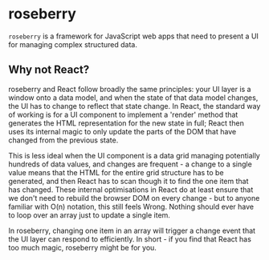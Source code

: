 # roseberry

`roseberry` is a framework for JavaScript web apps that need to present a UI for managing complex structured data.

## Why not React?

roseberry and React follow broadly the same principles: your UI layer is a window onto a data model, and when the state of that data model changes, the UI has to change to reflect that state change. In React, the standard way of working is for a UI component to implement a 'render' method that generates the HTML representation for the new state in full; React then uses its internal magic to only update the parts of the DOM that have changed from the previous state.

This is less ideal when the UI component is a data grid managing potentially hundreds of data values, and changes are frequent - a change to a single value means that the HTML for the entire grid structure has to be generated, and then React has to scan though it to find the one item that has changed. These internal optimisations in React do at least ensure that we don't need to rebuild the browser DOM on every change - but to anyone familiar with O(n) notation, this still feels Wrong. Nothing should ever have to loop over an array just to update a single item.

In roseberry, changing one item in an array will trigger a change event that the UI layer can respond to efficiently. In short - if you find that React has too much magic, roseberry might be for you.
